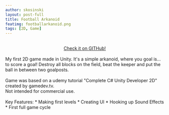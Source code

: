```yaml
---
author: skosinski
layout: post-full
title: Football Arkanoid
featimg: footballarkanoid.png
tags: [2D, Game]
---
```

<br>
<a style="text-align:center;display:block;margin-left:auto;margin-right:auto;" href="https://github.com/SKosinski/football-arkanoid"> Check it on GITHub! </a> <br>
My first 2D game made in Unity. It's a simple arkanoid, where you goal is... to score a goal! Destroy all blocks on the field, beat the keeper and put the ball in between two goalposts.<br>
<br>
Game was based on a udemy tutorial "Complete C# Unity Developer 2D" created by gamedev.tv.<br>
Not intended for commercial use.<br>
<br>
Key Features: 
* Making first levels
* Creating UI
* Hooking up Sound Effects
* First full game cycle <br>